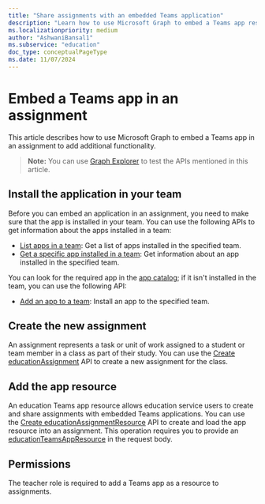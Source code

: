 ```yaml
---
title: "Share assignments with an embedded Teams application"
description: "Learn how to use Microsoft Graph to embed a Teams app resource in an assignment."
ms.localizationpriority: medium
author: "AshwaniBansal1"
ms.subservice: "education"
doc_type: conceptualPageType
ms.date: 11/07/2024
---
```


# Embed a Teams app in an assignment

This article describes how to use Microsoft Graph to embed a Teams app in an assignment to add additional functionality.

> **Note:** You can use [Graph Explorer](https://developer.microsoft.com/graph/graph-explorer) to test the APIs mentioned in this article.

## Install the application in your team

Before you can embed an application in an assignment, you need to make sure that the app is installed in your team. You can use the following APIs to get information about the apps installed in a team:

- [List apps in a team](/graph/api/team-list-installedapps): Get a list of apps installed in the specified team.
- [Get a specific app installed in a team](/graph/api/team-get-installedapps): Get information about an app installed in the specified team.

You can look for the required app in the [app catalog](/graph/api/appcatalogs-list-teamsapps); if it isn't installed in the team, you can use the following API:

- [Add an app to a team](/graph/api/team-post-installedapps): Install an app to the specified team.

## Create the new assignment

An assignment represents a task or unit of work assigned to a student or team member in a class as part of their study. You can use the [Create educationAssignment](/graph/api/educationclass-post-assignment) API to create a new assignment for the class.

## Add the app resource

An education Teams app resource allows education service users to create and share assignments with embedded Teams applications. You can use the [Create educationAssignmentResource](/graph/api/educationassignment-post-resources#example-7-create-an-educationteamsappresource) API to create and load the app resource into an assignment. This operation requires you to provide an [educationTeamsAppResource](/graph/api/resources/educationteamsappresource) in the request body.

## Permissions

The teacher role is required to add a Teams app as a resource to assignments.
